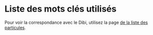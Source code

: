 
# Liste des mots clés utilisés

Pour voir la correspondance avec le Dibi, utilisez la page [de la liste des particules](Particules%20utilisées.md).
